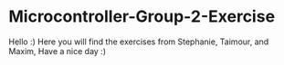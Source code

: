 # Microcontroller-Group-2-Exercise
Hello :)
Here you will find the exercises from
Stephanie,
Taimour,
and Maxim,
Have a nice day :)
